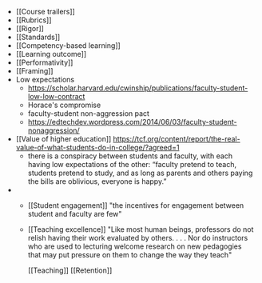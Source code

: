 - [[Course trailers]]
- [[Rubrics]]
- [[Rigor]]
- [[Standards]]
- [[Competency-based learning]]
- [[Learning outcome]]
- [[Performativity]]
- [[Framing]]
- Low expectations
	- https://scholar.harvard.edu/cwinship/publications/faculty-student-low-low-contract
	- Horace's compromise
	- faculty-student non-aggression pact
	- https://edtechdev.wordpress.com/2014/06/03/faculty-student-nonaggression/
- [[Value of higher education]] https://tcf.org/content/report/the-real-value-of-what-students-do-in-college/?agreed=1
	- there is a conspiracy between students and faculty, with each having low expectations of the other: “faculty pretend to teach, students pretend to study, and as long as parents and others paying the bills are oblivious, everyone is happy.”
- -  [[Student engagement]] &quot;the incentives for engagement between student and faculty are few&quot;
	- [[Teaching excellence]] &quot;Like most human beings, professors do not relish having their work evaluated by others. . . . Nor do instructors who are used to lecturing welcome research on new pedagogies that may put pressure on them to change the way they teach&quot;
	  
	  [[Teaching]] [[Retention]]